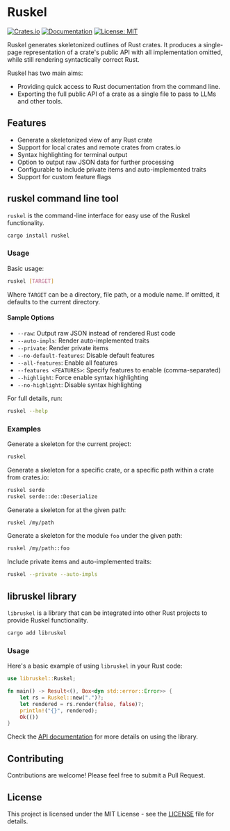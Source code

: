 # Ruskel

[![Crates.io](https://img.shields.io/crates/v/libruskel.svg)](https://crates.io/crates/libruskel)
[![Documentation](https://docs.rs/libruskel/badge.svg)](https://docs.rs/libruskel)
[![License: MIT](https://img.shields.io/badge/License-MIT-yellow.svg)](https://opensource.org/licenses/MIT)

Ruskel generates skeletonized outlines of Rust crates. It produces a
single-page representation of a crate's public API with all implementation
omitted, while still rendering syntactically correct Rust. 

Ruskel has two main aims:

- Providing quick access to Rust documentation from the command line.
- Exporting the full public API of a crate as a single file to pass to LLMs and
  other tools.

## Features

- Generate a skeletonized view of any Rust crate
- Support for local crates and remote crates from crates.io
- Syntax highlighting for terminal output 
- Option to output raw JSON data for further processing
- Configurable to include private items and auto-implemented traits
- Support for custom feature flags

## ruskel command line tool

`ruskel` is the command-line interface for easy use of the Ruskel functionality.

```sh
cargo install ruskel
```

### Usage

Basic usage:

```sh
ruskel [TARGET]
```

Where `TARGET` can be a directory, file path, or a module name. If omitted, it defaults to the current directory.

#### Sample Options

- `--raw`: Output raw JSON instead of rendered Rust code
- `--auto-impls`: Render auto-implemented traits
- `--private`: Render private items
- `--no-default-features`: Disable default features
- `--all-features`: Enable all features
- `--features <FEATURES>`: Specify features to enable (comma-separated)
- `--highlight`: Force enable syntax highlighting
- `--no-highlight`: Disable syntax highlighting

For full details, run:

```sh
ruskel --help
```

### Examples

Generate a skeleton for the current project:

```sh
ruskel
```

Generate a skeleton for a specific crate, or a specific path within a crate
from crates.io:

```sh
ruskel serde
ruskel serde::de::Deserialize 
```

Generate a skeleton for at the given path:

```sh
ruskel /my/path
```

Generate a skeleton for the module `foo` under the given path:

```sh
ruskel /my/path::foo
```

Include private items and auto-implemented traits:

```sh
ruskel --private --auto-impls
```


## libruskel library

`libruskel` is a library that can be integrated into other Rust projects to provide Ruskel functionality.

```sh
cargo add libruskel
```

### Usage

Here's a basic example of using `libruskel` in your Rust code:

```rust
use libruskel::Ruskel;

fn main() -> Result<(), Box<dyn std::error::Error>> {
    let rs = Ruskel::new(".")?;
    let rendered = rs.render(false, false)?;
    println!("{}", rendered);
    Ok(())
}
```

Check the [API documentation](https://docs.rs/libruskel) for more details on using the library.

## Contributing

Contributions are welcome! Please feel free to submit a Pull Request.

## License

This project is licensed under the MIT License - see the [LICENSE](LICENSE) file for details.




